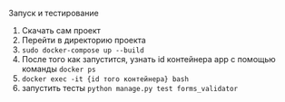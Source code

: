 Запуск и тестирование
1. Скачать сам проект 
2. Перейти в директорию проекта
3. ```sudo docker-compose up --build```
4. После того как запустится, узнать id контейнера app c помощью команды ```docker ps```
5. ```docker exec -it {id того контейнера} bash```
6. запустить тесты ```python manage.py test forms_validator```
